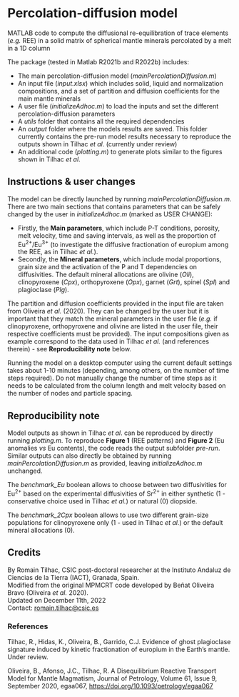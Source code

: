 # Percolation-diffusion model
MATLAB code to compute the diffusional re-equilibration of trace elements (_e.g._ REE) in a solid matrix of spherical mantle minerals percolated by a melt in a 1D column
    
The package (tested in Matlab R2021b and R2022b) includes:
- The main percolation-diffusion model (_mainPercolationDiffusion.m_)
- An input file (_input.xlsx_) which includes solid, liquid and normalization compositions, and a set of partition and diffusion coefficients for the main mantle minerals
- A user file (_initializeAdhoc.m_) to load the inputs and set the different percolation-diffusion parameters 
- A _utils_ folder that contains all the required dependencies
- An _output_ folder where the models results are saved. This folder currently contains the pre-run model results necessary to reproduce the outputs shown in Tilhac _et al_. (currently under review)
- An additional code (_plotting.m_) to generate plots similar to the figures shown in Tilhac _et al_.

## Instructions & user changes

The model can be directly launched by running _mainPercolationDiffusion.m_. 
There are two main sections that contains parameters that can be safely changed by the user in _initializeAdhoc.m_ (marked as USER CHANGE):
- Firstly, the **Main parameters**, which include P-T conditions, porosity, melt velocity, time and saving intervals, as well as the proportion of Eu<sup>2+</sup>/Eu<sup>3+</sup> (to investigate the diffusive fractionation of europium among the REE, as in Tilhac _et al._).
- Secondly, the **Mineral parameters**, which include modal proportions, grain size and the activation of the P and T dependencies on diffusivities. The default mineral allocations are olivine (_Oli_), clinopyroxene (_Cpx_), orthopyroxene (_Opx_), garnet (_Grt_), spinel (_Spl_) and plagioclase (_Plg_).

The partition and diffusion coefficients provided in the input file are taken from Oliveira _et al._ (2020). They can be changed by the user but it is important that they match the mineral parameters in the user file (_e.g._ if clinopyroxene, orthopyroxene and olivine are listed in the user file, their respective coefficients must be provided). The input compositions given as example correspond to the data used in Tilhac _et al._ (and references therein) - see **Reproducibility note** below.

Running the model on a desktop computer using the current default settings takes about 1-10 minutes (depending, among others, on the number of time steps required). Do not manually change the number of time steps as it needs to be calculated from the column length and melt velocity based on the number of nodes and particle spacing.

## Reproducibility note

Model outputs as shown in Tilhac _et al_. can be reproduced by directly running _plotting.m_. To reproduce **Figure 1** (REE patterns) and **Figure 2** (Eu anomalies _vs_ Eu contents), the code reads the output subfolder _pre-run_. Similar outputs can also directly be obtained by running _mainPercolationDiffusion.m_ as provided, leaving _initializeAdhoc.m_ unchanged.

The _benchmark_Eu_ boolean allows to choose between two diffusivities for Eu<sup>2+</sup> based on the experimental diffusivities of Sr<sup>2+</sup> in either synthetic (1 - conservative choice used in Tilhac _et al._) or natural (0) diopside.

The _benchmark_2Cpx_ boolean allows to use two different grain-size populations for clinopyroxene only (1 - used in Tilhac _et al._) or the default mineral allocations (0).

## Credits

By Romain Tilhac, CSIC post-doctoral researcher at the  Instituto Andaluz de Ciencias de la Tierra (IACT), Granada, Spain. <br />
Modified from the original MPMCRT code developed by Beñat Oliveira Bravo (Oliveira _et al._ 2020). <br /> 
Updated on December 11th, 2022 <br />
Contact: romain.tilhac@csic.es

### References

Tilhac, R., Hidas, K., Oliveira, B., Garrido, C.J. Evidence of ghost plagioclase signature induced by kinetic fractionation of europium in the Earth’s mantle. Under review.

Oliveira, B., Afonso, J.C., Tilhac, R. A Disequilibrium Reactive Transport Model for Mantle Magmatism, Journal of Petrology, Volume 61, Issue 9, September 2020, egaa067, https://doi.org/10.1093/petrology/egaa067

